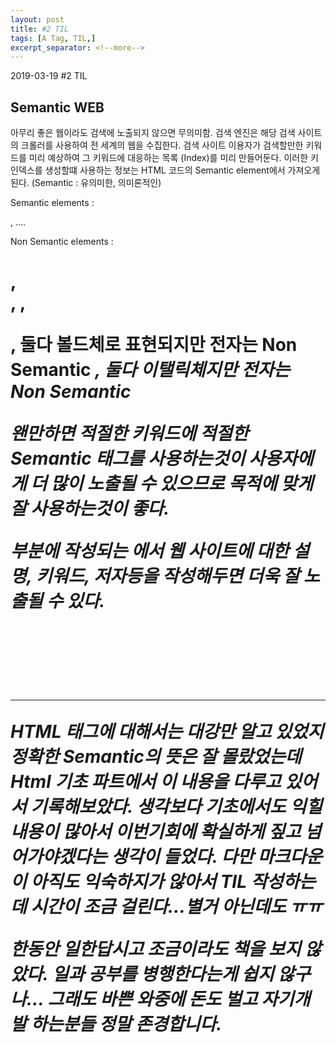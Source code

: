 ```yaml
---
layout: post
title: #2 TIL 
tags: [A Tag, TIL,]
excerpt_separator: <!--more-->
---
```

2019-03-19 #2 TIL
<!--more-->

## Semantic WEB

아무리 좋은 웹이라도 검색에 노출되지 않으면 무의미함. 검색 엔진은 해당 검색 사이트의 크롤러를 사용하여 
전 세계의 웹을 수집한다. 검색 사이트 이용자가 검색할만한 키워드를 미리 예상하여 그 키워드에 대응하는 목록 (Index)를 미리 만들어둔다. 이러한 키 인덱스를 생성할떄 사용하는 정보는 HTML 코드의 Semantic element에서 
가져오게 된다. (Semantic : 유의미한, 의미론적인)

Semantic elements : <div>, <span>....

Non Semantic elements : <h1>, <form>, <table>, <article>

<b>,<strong> 둘다 볼드체로 표현되지만 전자는 Non Semantic
<i>, <em> 둘다 이탤릭체지만 전자는 Non Semantic

왠만하면 적절한 키워드에 적절한 Semantic 태그를 사용하는것이 사용자에게 더 많이 노출될 수 있으므로 
목적에 맞게 잘 사용하는것이 좋다.

<head> 부분에 작성되는 <meta> 에서 웹 사이트에 대한 설명, 키워드, 저자등을 작성해두면 
더욱 잘 노출될 수 있다. 

<pre><code> 
    <meta name="description" content="...........">
    <meta name="keyword" content="apple, berry, choco">
</pre></code>

***

HTML 태그에 대해서는 대강만 알고 있었지 정확한 Semantic의 뜻은 잘 몰랐었는데 Html 기초 파트에서 이 내용을 
다루고 있어서 기록해보았다. 생각보다 기초에서도 익힐 내용이 많아서 이번기회에 확실하게 짚고 넘어가야겠다는 생각이 들었다. 다만 마크다운이 아직도 익숙하지가 않아서 TIL 작성하는데 시간이 조금 걸린다...별거 아닌데도 ㅠㅠ

한동안 일한답시고 조금이라도 책을 보지 않았다. 일과 공부를 병행한다는게 쉽지 않구나...
그래도 바쁜 와중에 돈도 벌고 자기개발 하는분들 정말 존경합니다.